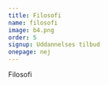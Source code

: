 ```yaml
---
title: Filosofi
name: filosofi
image: b4.png
order: 5
signup: Uddannelses tilbud
onepage: nej
---
```


Filosofi